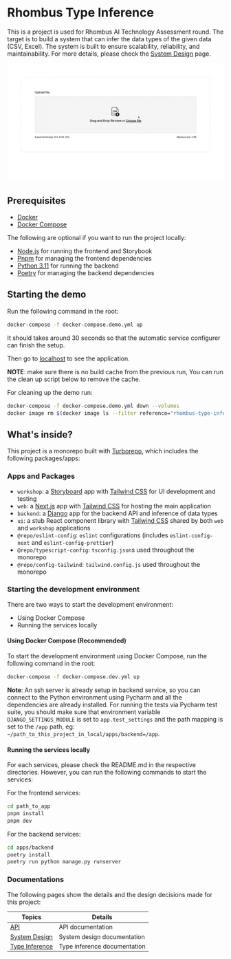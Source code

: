 # Rhombus Type Inference

This is a project is used for Rhombus AI Technology Assessment round. The target is to build a system 
that can infer the data types of the given data (CSV, Excel). The system is built to ensure scalability,
reliability, and maintainability. For more details, please check the [System Design](docs/pages/system-design.md) page.

![](docs/assets/demo.gif)

## Prerequisites
- [Docker](https://docs.docker.com/get-docker/)
- [Docker Compose](https://docs.docker.com/compose/install/)

The following are optional if you want to run the project locally:
- [Node.js](https://nodejs.org/en/download/) for running the frontend and Storybook
- [Pnpm](https://pnpm.io/installation) for managing the frontend dependencies
- [Python 3.11](https://www.python.org/downloads/) for running the backend
- [Poetry](https://python-poetry.org/docs/) for managing the backend dependencies

## Starting the demo

Run the following command in the root:

```sh
docker-compose -f docker-compose.demo.yml up
```

It should takes around 30 seconds so that the automatic service configurer can finish the setup.

Then go to [localhost](http://localhost:80) to see the application.


**NOTE**: make sure there is no build cache from the previous run, You can run the clean up script below to remove the cache.

For cleaning up the demo run:
```sh
docker-compose -f docker-compose.demo.yml down --volumes
docker image rm $(docker image ls --filter reference="rhombus-type-inference*" --format '{{.Repository}}:{{.Tag}}')
```

## What's inside?

This project is a monorepo built with [Turborepo](https://turbo.build/repo), which includes the following packages/apps:

### Apps and Packages

- `workshop`: a [Storyboard](https://storybook.js.org) app with [Tailwind CSS](https://tailwindcss.com/) for UI development and testing
- `web`: a [Next.js](https://nextjs.org/) app with [Tailwind CSS](https://tailwindcss.com/) for hosting the main application
- `backend`: a [Django](https://www.djangoproject.com/) app for the backend API and inference of data types
- `ui`: a stub React component library with [Tailwind CSS](https://tailwindcss.com/) shared by both `web` and `workshop`
  applications
- `@repo/eslint-config`: `eslint` configurations (includes `eslint-config-next` and `eslint-config-prettier`)
- `@repo/typescript-config`: `tsconfig.json`s used throughout the monorepo
- `@repo/config-tailwind`: `tailwind.config.js` used throughout the monorepo

### Starting the development environment

There are two ways to start the development environment:
- Using Docker Compose
- Running the services locally

#### Using Docker Compose (Recommended)

To start the development environment using Docker Compose, run the following command in the root:

```sh
docker-compose -f docker-compose.dev.yml up
```

**Note**: An ssh server is already setup in backend service, so you can connect to the Python environment using Pycharm and all the dependencies are already installed.
For running the tests via Pycharm test suite, you should make sure that environment variable `DJANGO_SETTINGS_MODULE` is set to `app.test_settings` and the path mapping is set to the
`/app` path, eg: `~/path_to_this_project_in_local/apps/backend=/app`.

#### Running the services locally

For each services, please check the README.md in the respective directories. However, you can run the following commands to start the services:

For the frontend services:
```sh
cd path_to_app
pnpm install
pnpm dev
```

For the backend services:
```sh
cd apps/backend
poetry install
poetry run python manage.py runserver
```

### Documentations

The following pages show the details and the design decisions made for this project:

| Topics                                         | Details                      |
|------------------------------------------------|------------------------------|
| [API](docs/pages/api.md)                       | API documentation            |
| [System Design](docs/pages/system-design.md)   | System design documentation  |
| [Type Inference](docs/pages/type-inference.md) | Type inference documentation |

